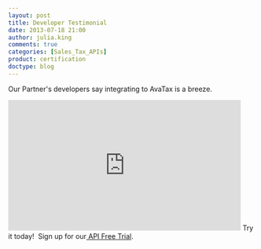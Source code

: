 ```yaml
---
layout: post
title: Developer Testimonial
date: 2013-07-18 21:00
author: julia.king
comments: true
categories: [Sales_Tax_APIs]
product: certification
doctype: blog
---
```

Our Partner's developers say integrating to AvaTax is a breeze.

<iframe width="473" height="266" src="http://www.youtube.com/embed/nAuMcuosE_I" rel="0" frameborder="0" allowfullscreen></iframe>
Try it today!  Sign up for our<a href="/avatax/"> API Free Trial</a>.
